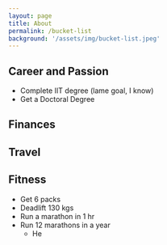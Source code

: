 ```yaml
---
layout: page
title: About
permalink: /bucket-list
background: '/assets/img/bucket-list.jpeg'
---
```


## Career and Passion
- Complete IIT degree (lame goal, I know)
- Get a Doctoral Degree

## Finances

## Travel

## Fitness
- Get 6 packs
- Deadlift 130 kgs
- Run a marathon in 1 hr
- Run 12 marathons in a year
  - He
  